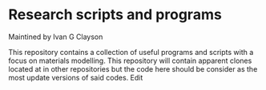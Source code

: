 # Research scripts and programs
Maintined by Ivan G Clayson

This repository contains a collection of useful programs and scripts with a focus on materials modelling.
This repository will contain apparent clones located at in other repositories but the code here should be consider as the most update versions of said codes.
Edit
